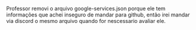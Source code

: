 Professor removi o arquivo google-services.json porque ele tem informações que achei inseguro de mandar para github, então irei mandar via discord o mesmo arquivo quando for nescessario avaliar ele.
